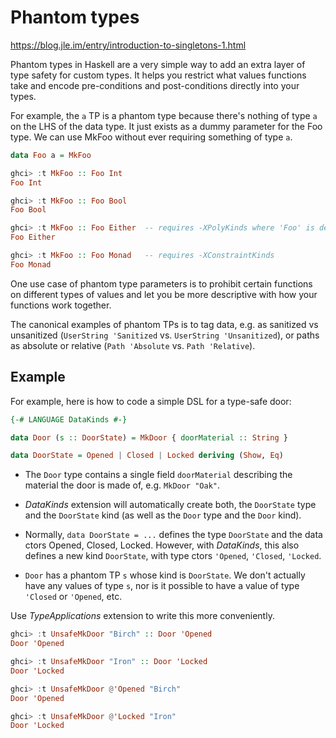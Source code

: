 # Phantom types

https://blog.jle.im/entry/introduction-to-singletons-1.html

Phantom types in Haskell are a very simple way to add an extra layer of type safety for custom types. It helps you restrict what values functions take and encode pre-conditions and post-conditions directly into your types.

For example, the `a` TP is a phantom type because there's nothing of type `a` on the LHS of the data type. It just exists as a dummy parameter for the Foo type. We can use MkFoo without ever requiring something of type `a`.

```hs
data Foo a = MkFoo

ghci> :t MkFoo :: Foo Int
Foo Int

ghci> :t MkFoo :: Foo Bool
Foo Bool

ghci> :t MkFoo :: Foo Either  -- requires -XPolyKinds where 'Foo' is defined
Foo Either

ghci> :t MkFoo :: Foo Monad   -- requires -XConstraintKinds
Foo Monad
```

One use case of phantom type parameters is to prohibit certain functions on different types of values and let you be more descriptive with how your functions work together.

The canonical examples of phantom TPs is to tag data, e.g. as sanitized vs unsanitized (`UserString 'Sanitized` vs. `UserString 'Unsanitized`), or paths as absolute or relative (`Path 'Absolute` vs. `Path 'Relative`).

## Example

For example, here is how to code a simple DSL for a type-safe door:

```hs
{-# LANGUAGE DataKinds #-}

data Door (s :: DoorState) = MkDoor { doorMaterial :: String }

data DoorState = Opened | Closed | Locked deriving (Show, Eq)
```

* The `Door` type contains a single field `doorMaterial` describing the material the door is made of, e.g. `MkDoor "Oak"`.

* *DataKinds* extension will automatically create both, the `DoorState` type and the `DoorState` kind (as well as the `Door` type and the `Door` kind).

* Normally, `data DoorState = ...` defines the type `DoorState` and the data ctors Opened, Closed, Locked. However, with *DataKinds*, this also defines a new kind `DoorState`, with type ctors `'Opened`, `'Closed`, `'Locked`.

* `Door` has a phantom TP `s` whose kind is `DoorState`. We don't actually have any values of type `s`, nor is it possible to have a value of type `'Closed` or `'Opened`, etc.


Use *TypeApplications* extension to write this more conveniently.

```hs
ghci> :t UnsafeMkDoor "Birch" :: Door 'Opened
Door 'Opened

ghci> :t UnsafeMkDoor "Iron" :: Door 'Locked
Door 'Locked

ghci> :t UnsafeMkDoor @'Opened "Birch"
Door 'Opened

ghci> :t UnsafeMkDoor @'Locked "Iron"
Door 'Locked
```
